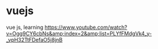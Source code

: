 # vuejs
vue js, learning https://www.youtube.com/watch?v=Ogg9CY6cbNs&amp;index=2&amp;list=PLYfFMdgVk4_y-_vpH32TtFDefaO5j8jnB
